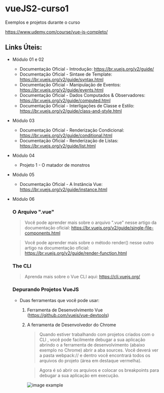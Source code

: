 # vueJS2-curso1


Exemplos e projetos durante o curso

https://www.udemy.com/course/vue-js-completo/

## Links Úteis:


- Módulo 01 e 02
    - Documentação Oficial - Introdução: https://br.vuejs.org/v2/guide/
    - Documentação Oficial - Sintaxe de Template: https://br.vuejs.org/v2/guide/syntax.html
    - Documentação Oficial - Manipulação de Eventos: https://br.vuejs.org/v2/guide/events.html
    - Documentação Oficial - Dados Computados & Observadores: https://br.vuejs.org/v2/guide/computed.html
    - Documentação Oficial - Interligações de Classe e Estilo: https://br.vuejs.org/v2/guide/class-and-style.html

- Módulo 03
    - Documentação Oficial - Renderização Condicional: https://br.vuejs.org/v2/guide/conditional.html
    - Documentação Oficial - Renderização de Listas: https://br.vuejs.org/v2/guide/list.html

- Módulo 04
    - Projeto 1 - O matador de monstros

- Módulo 05
    - Documentação Oficial - A Instância Vue: https://br.vuejs.org/v2/guide/instance.html

- Módulo 06
    
    ### O Arquivo ".vue"

    >  Você pode aprender mais sobre o arquivo ".vue" nesse artigo da documentação oficial: https://br.vuejs.org/v2/guide/single-file-components.html

    > Você pode aprender mais sobre o método  render()  nesse outro artigo na documentação oficial: https://br.vuejs.org/v2/guide/render-function.html

    ### The CLI

    > Aprenda mais sobre o Vue CLI aqui: https://cli.vuejs.org/

    ### Depurando Projetos VueJS

    - Duas ferramentas que você pode usar:
        
        1. Ferramenta de Desenvolvimento Vue (https://github.com/vuejs/vue-devtools)

        2. A ferramenta de Desenvolvedor do Chrome

            > Quando estiver trabalhando com projetos criados com o CLI , você pode facilmente debugar a sua aplicação abrindo o a ferramenta de desenvolvimento (abaixo exemplo no Chrome) abrir a aba sources. Você deverá ver a pasta webpack:// e dentro você encontrará todos os arquivos do projeto (área em destaque vermelha).

            > Agora é só abrir os arquivos e colocar os breakpoints para debugar a sua aplicação em execução.

            ![image example](https://img-a.udemycdn.com/redactor/raw/2018-12-09_20-41-16-c2c363916001796674dff92a53cebf0d.png?JchricdrJq-BWSja7LzKUCGgGUcPXH-RPiM2F2-Mg70BWepRS5nq3t22PTvA2zlr6U9tqHuo9j-EQUKqvciUhTnqyazDSrW1gtQ6H50pPE83vyZA82N1fRuf1v0DuzKaHb3W5BraqFCDDC1_TJelLhnSnbpFtbdcOZ_aI7VvLujYBvxM)